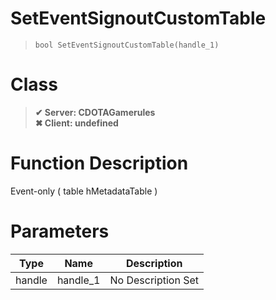 # SetEventSignoutCustomTable
> `bool SetEventSignoutCustomTable(handle_1)`
# Class
> __✔ Server: CDOTAGamerules__  
> __✖ Client: undefined__  
# Function Description
Event-only ( table hMetadataTable )
# Parameters
Type|Name|Description
--|--|--
handle|handle_1|No Description Set

